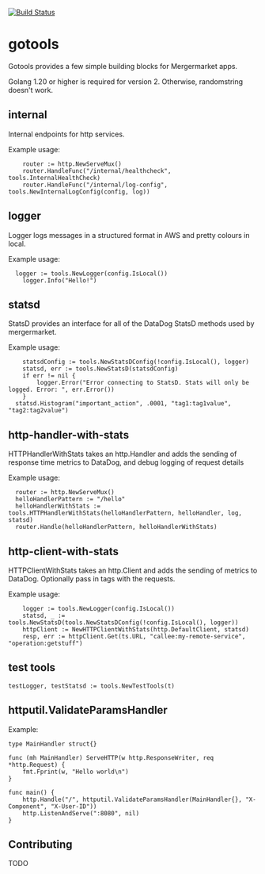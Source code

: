 [![Build Status](https://travis-ci.org/mergermarket/gotools.svg?branch=master)](https://travis-ci.org/mergermarket/gotools)

# gotools

Gotools provides a few simple building blocks for Mergermarket apps.

Golang 1.20 or higher is required for version 2. Otherwise, randomstring doesn't work.

## internal

Internal endpoints for http services. 

Example usage:

```
	router := http.NewServeMux()
	router.HandleFunc("/internal/healthcheck", tools.InternalHealthCheck)
	router.HandleFunc("/internal/log-config", tools.NewInternalLogConfig(config, log))

```

## logger

Logger logs messages in a structured format in AWS and pretty colours in local.

Example usage:

```
  logger := tools.NewLogger(config.IsLocal())
	logger.Info("Hello!")

```

## statsd

StatsD provides an interface for all of the DataDog StatsD methods used by mergermarket. 

Example usage:

```
	statsdConfig := tools.NewStatsDConfig(!config.IsLocal(), logger)
	statsd, err := tools.NewStatsD(statsdConfig)
	if err != nil {
		logger.Error("Error connecting to StatsD. Stats will only be logged. Error: ", err.Error())
	}
  statsd.Histogram("important_action", .0001, "tag1:tag1value", "tag2:tag2value")

```

## http-handler-with-stats

HTTPHandlerWithStats takes an http.Handler and adds the sending of response time metrics to DataDog, and debug logging of request details

Example usage:

```
  router := http.NewServeMux()
  helloHandlerPattern := "/hello"
  helloHandlerWithStats := tools.HTTPHandlerWithStats(helloHandlerPattern, helloHandler, log, statsd)
  router.Handle(helloHandlerPattern, helloHandlerWithStats)
```

## http-client-with-stats

HTTPClientWithStats takes an http.Client and adds the sending of metrics to DataDog.
Optionally pass in tags with the requests.

Example usage:

```
    logger := tools.NewLogger(config.IsLocal())
	statsd, _ := tools.NewStatsD(tools.NewStatsDConfig(!config.IsLocal(), logger))
	httpClient := NewHTTPClientWithStats(http.DefaultClient, statsd)
    resp, err := httpClient.Get(ts.URL, "callee:my-remote-service", "operation:getstuff")
```

## test tools

```
testLogger, testStatsd := tools.NewTestTools(t)
```

## httputil.ValidateParamsHandler

Example:

```
type MainHandler struct{}

func (mh MainHandler) ServeHTTP(w http.ResponseWriter, req *http.Request) {
	fmt.Fprint(w, "Hello world\n")
}

func main() {
	http.Handle("/", httputil.ValidateParamsHandler(MainHandler{}, "X-Component", "X-User-ID"))
	http.ListenAndServe(":8080", nil)
}
```

## Contributing

TODO
